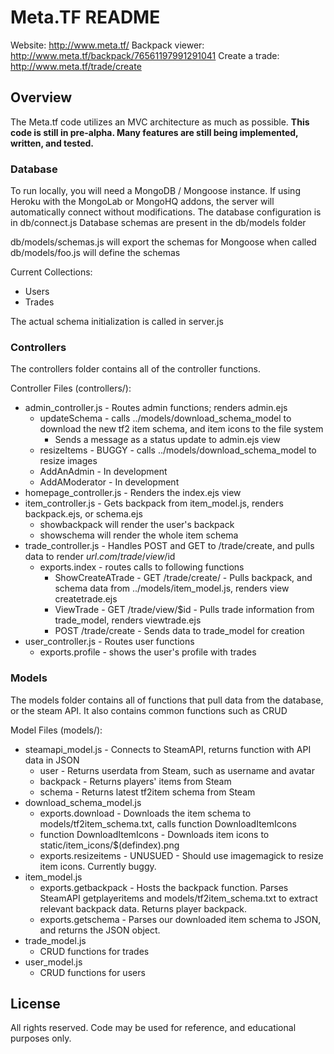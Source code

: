 # Meta.TF README
Website: http://www.meta.tf/
Backpack viewer: http://www.meta.tf/backpack/76561197991291041
Create a trade: http://www.meta.tf/trade/create

## Overview
The Meta.tf code utilizes an MVC architecture as much as possible.
<b>This code is still in pre-alpha.  Many features are still being implemented, written, and tested.</b>

### Database
To run locally, you will need a MongoDB / Mongoose instance.
If using Heroku with the MongoLab or MongoHQ addons, the server will automatically connect without modifications.
The database configuration is in db/connect.js
Database schemas are present in the db/models folder

db/models/schemas.js will export the schemas for Mongoose when called
db/models/foo.js will define the schemas

Current Collections:
* Users
* Trades

The actual schema initialization is called in server.js

### Controllers
The controllers folder contains all of the controller functions.

Controller Files (controllers/):
* admin_controller.js - Routes admin functions; renders admin.ejs
	- updateSchema - calls ../models/download_schema_model to download the new tf2 item schema, and item icons to the file system
		- Sends a message as a status update to admin.ejs view
	- resizeItems - BUGGY - calls ../models/download_schema_model to resize images
	- AddAnAdmin - In development
	- AddAModerator - In development
* homepage_controller.js - Renders the index.ejs view
* item_controller.js - Gets backpack from item_model.js, renders backpack.ejs, or schema.ejs
	- showbackpack will render the user's backpack
	- showschema will render the whole item schema
* trade_controller.js - Handles POST and GET to /trade/create, and pulls data to render $url.com/trade/view/$id
	- exports.index - routes calls to following functions
		- ShowCreateATrade - GET /trade/create/ - Pulls backpack, and schema data from ../models/item_model.js, renders view createtrade.ejs
		- ViewTrade - GET /trade/view/$id - Pulls trade information from trade_model, renders viewtrade.ejs
		- POST /trade/create - Sends data to trade_model for creation
* user_controller.js - Routes user functions
	- exports.profile - shows the user's profile with trades
	


### Models
The models folder contains all of functions that pull data from the database, or the steam API.
It also contains common functions such as CRUD

Model Files (models/):
* steamapi_model.js - Connects to SteamAPI, returns function with API data in JSON
	- user - Returns userdata from Steam, such as username and avatar
	- backpack - Returns players' items from Steam
	- schema - Returns latest tf2item schema from Steam
* download_schema_model.js
	- exports.download - Downloads the item schema to models/tf2item_schema.txt, calls function DownloadItemIcons 
	- function DownloadItemIcons - Downloads item icons to static/item_icons/$(defindex).png
	- exports.resizeitems - UNUSUED - Should use imagemagick to resize item icons. Currently buggy.
* item_model.js
	- exports.getbackpack - Hosts the backpack function.  Parses SteamAPI getplayeritems and models/tf2item_schema.txt to extract relevant backpack data.  Returns player backpack.
	- exports.getschema - Parses our downloaded item schema to JSON, and returns the JSON object.
* trade_model.js
	- CRUD functions for trades
* user_model.js
	- CRUD functions for users

## License
All rights reserved.  Code may be used for reference, and educational purposes only.